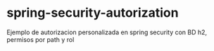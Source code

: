 # spring-security-autorization
Ejemplo de autorizacion personalizada en spring security con BD h2, permisos por path y rol
